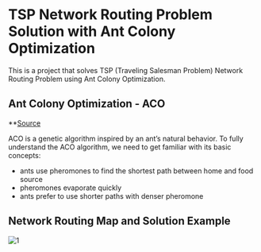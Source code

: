 # TSP Network Routing Problem Solution with Ant Colony Optimization

This is a project that solves TSP (Traveling Salesman Problem) Network Routing Problem using Ant Colony Optimization.

## Ant Colony Optimization - ACO
**[Source](https://www.baeldung.com/java-ant-colony-optimization)

ACO is a genetic algorithm inspired by an ant’s natural behavior. To fully understand the ACO algorithm, we need to get familiar with its basic concepts:

- ants use pheromones to find the shortest path between home and food source
- pheromones evaporate quickly
- ants prefer to use shorter paths with denser pheromone

## Network Routing Map and Solution Example

![](https://github.com/SamedTemiz/NetworkRoutingWithACO/blob/master/forReadme/janos-us.jpg "1")

